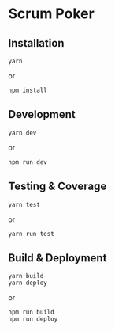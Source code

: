 # Scrum Poker

## Installation
```
yarn
```
or
```
npm install
```

## Development
```
yarn dev
```
or
```
npm run dev
```

## Testing & Coverage
```
yarn test
```
or
```
yarn run test
```

## Build & Deployment
```
yarn build
yarn deploy
```
or
```
npm run build
npm run deploy
```